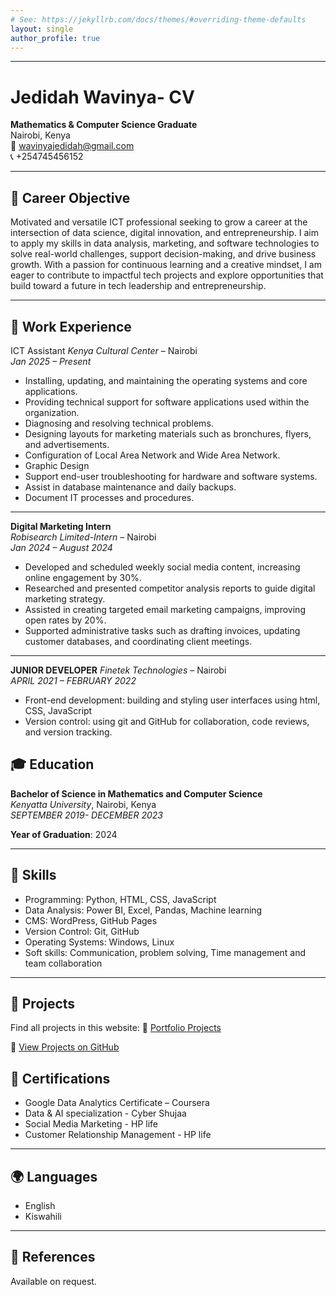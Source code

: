 ```yaml
---
# See: https://jekyllrb.com/docs/themes/#overriding-theme-defaults
layout: single
author_profile: true
---
```

---
# Jedidah Wavinya- CV

**Mathematics & Computer Science Graduate**  
Nairobi, Kenya  
📧 wavinyajedidah@gmail.com  
📞 +254745456152  

---

## 🎯 Career Objective

Motivated and versatile ICT professional seeking to grow a career at the intersection of data science, digital innovation, and entrepreneurship. I aim to apply my skills in data analysis, marketing, and software technologies to solve real-world challenges, support decision-making, and drive business growth. With a passion for continuous learning and a creative mindset, I am eager to contribute to impactful tech projects and explore opportunities that build toward a future in tech leadership and entrepreneurship.

---

## 💼 Work Experience

ICT Assistant 
_Kenya Cultural Center_ – Nairobi  
_Jan 2025 – Present_  
- Installing, updating, and maintaining the operating systems and core applications.
- Providing technical support for software applications used within the organization.
- Diagnosing and resolving technical problems.
- Designing layouts for marketing materials such as bronchures, flyers, and advertisements.
- Configuration of Local Area Network and Wide Area Network.
- Graphic Design
- Support end-user troubleshooting for hardware and software systems.  
- Assist in database maintenance and daily backups.  
- Document IT processes and procedures.

---
**Digital Marketing Intern**  
_Robisearch Limited-Intern_ – Nairobi  
_Jan 2024 – August 2024_  
- Developed and scheduled weekly social media content, increasing online engagement by 
30%. 
- Researched and presented competitor analysis reports to guide digital marketing 
strategy. 
- Assisted in creating targeted email marketing campaigns, improving 
open rates by 20%.
- Supported administrative tasks such as drafting invoices, updating customer databases, 
and coordinating client meetings. 

---
**JUNIOR DEVELOPER**
_Finetek Technologies_ – Nairobi  
_APRIL 2021 – FEBRUARY 2022_  
- Front-end development: building and styling user interfaces using html, CSS, JavaScript 
- Version control: using git and GitHub for collaboration, code reviews, and version 
tracking. 

## 🎓 Education

**Bachelor of Science in Mathematics and Computer Science**  
_Kenyatta University_, Nairobi, Kenya  
_SEPTEMBER 2019- DECEMBER 2023_ 

**Year of Graduation**: 2024 

---


## 🧰 Skills

- Programming: Python, HTML, CSS, JavaScript  
- Data Analysis: Power BI, Excel, Pandas, Machine learning
- CMS: WordPress, GitHub Pages  
- Version Control: Git, GitHub  
- Operating Systems: Windows, Linux
- Soft skills: Communication, problem solving, Time management and team collaboration

---

## 🧪 Projects

Find all projects in this website: 
🔗 [Portfolio Projects](_pages/projects.md)

🔗 [View Projects on GitHub](https://github.com/jedidahwavinya)


## 📜 Certifications

- Google Data Analytics Certificate – Coursera
- Data & AI specialization - Cyber Shujaa
- Social Media Marketing  - HP life
- Customer Relationship Management - HP life   

---

## 🌍 Languages

- English 
- Kiswahili 

---

## 📄 References

Available on request.

